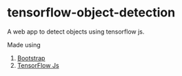 # tensorflow-object-detection
A web app to detect objects using tensorflow js.

Made using 
1. [Bootstrap](https://getbootstrap.com/)
2. [TensorFlow Js](https://github.com/tensorflow/tfjs-models/tree/master/coco-ssd)

